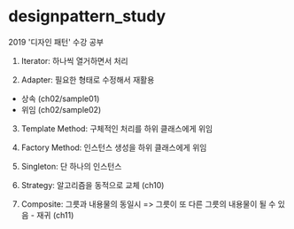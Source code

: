 # designpattern_study
2019 '디자인 패턴' 수강 공부
1. Iterator: 하나씩 열거하면서 처리

2. Adapter: 필요한 형태로 수정해서 재활용
- 상속 (ch02/sample01)
- 위임 (ch02/sample02)
3. Template Method: 구체적인 처리를 하위 클래스에게 위임

4. Factory Method: 인스턴스 생성을 하위 클래스에게 위임

5. Singleton: 단 하나의 인스턴스

6. Strategy: 알고리즘을 동적으로 교체 (ch10)

7. Composite: 그릇과 내용물의 동일시 => 그릇이 또 다른 그릇의 내용물이 될 수 있음 - 재귀 (ch11)
